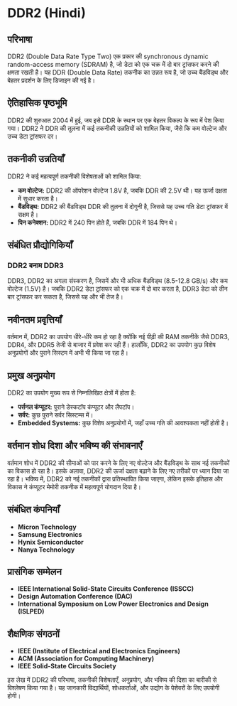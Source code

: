# DDR2 (Hindi)

## परिभाषा
DDR2 (Double Data Rate Type Two) एक प्रकार की synchronous dynamic random-access memory (SDRAM) है, जो डेटा को एक चक्र में दो बार ट्रांसफर करने की क्षमता रखती है। यह DDR (Double Data Rate) तकनीक का उन्नत रूप है, जो उच्च बैंडविड्थ और बेहतर प्रदर्शन के लिए डिजाइन की गई है। 

## ऐतिहासिक पृष्ठभूमि
DDR2 की शुरुआत 2004 में हुई, जब इसे DDR के स्थान पर एक बेहतर विकल्प के रूप में पेश किया गया। DDR2 ने DDR की तुलना में कई तकनीकी उन्नतियों को शामिल किया, जैसे कि कम वोल्टेज और उच्च डेटा ट्रांसफर दर। 

## तकनीकी उन्नतियाँ
DDR2 ने कई महत्वपूर्ण तकनीकी विशेषताओं को शामिल किया:

- **कम वोल्टेज:** DDR2 की ऑपरेशन वोल्टेज 1.8V है, जबकि DDR की 2.5V थी। यह ऊर्जा दक्षता में सुधार करता है।
- **बैंडविड्थ:** DDR2 की बैंडविड्थ DDR की तुलना में दोगुनी है, जिससे यह उच्च गति डेटा ट्रांसफर में सक्षम है।
- **पिन कनेक्शन:** DDR2 में 240 पिन होते हैं, जबकि DDR में 184 पिन थे। 

## संबंधित प्रौद्योगिकियाँ
### DDR2 बनाम DDR3
DDR3, DDR2 का अगला संस्करण है, जिसमें और भी अधिक बैंडविड्थ (8.5-12.8 GB/s) और कम वोल्टेज (1.5V) है। जबकि DDR2 डेटा ट्रांसफर को एक चक्र में दो बार करता है, DDR3 डेटा को तीन बार ट्रांसफर कर सकता है, जिससे यह और भी तेज है। 

## नवीनतम प्रवृत्तियाँ
वर्तमान में, DDR2 का उपयोग धीरे-धीरे कम हो रहा है क्योंकि नई पीढ़ी की RAM तकनीकें जैसे DDR3, DDR4, और DDR5 तेजी से बाजार में प्रवेश कर रही हैं। हालाँकि, DDR2 का उपयोग कुछ विशेष अनुप्रयोगों और पुराने सिस्टम में अभी भी किया जा रहा है।

## प्रमुख अनुप्रयोग
DDR2 का उपयोग मुख्य रूप से निम्नलिखित क्षेत्रों में होता है:
- **पर्सनल कंप्यूटर:** पुराने डेस्कटॉप कंप्यूटर और लैपटॉप।
- **सर्वर:** कुछ पुराने सर्वर सिस्टम्स में।
- **Embedded Systems:** कुछ विशेष अनुप्रयोगों में, जहाँ उच्च गति की आवश्यकता नहीं होती है।

## वर्तमान शोध दिशा और भविष्य की संभावनाएँ
वर्तमान शोध में DDR2 की सीमाओं को पार करने के लिए नए वोल्टेज और बैंडविड्थ के साथ नई तकनीकों का विकास हो रहा है। इसके अलावा, DDR2 की ऊर्जा दक्षता बढ़ाने के लिए नए तरीकों पर ध्यान दिया जा रहा है। भविष्य में, DDR2 को नई तकनीकों द्वारा प्रतिस्थापित किया जाएगा, लेकिन इसके इतिहास और विकास ने कंप्यूटर मेमोरी तकनीक में महत्वपूर्ण योगदान दिया है।

## संबंधित कंपनियाँ
- **Micron Technology**
- **Samsung Electronics**
- **Hynix Semiconductor**
- **Nanya Technology**

## प्रासंगिक सम्मेलन
- **IEEE International Solid-State Circuits Conference (ISSCC)**
- **Design Automation Conference (DAC)**
- **International Symposium on Low Power Electronics and Design (ISLPED)**

## शैक्षणिक संगठनों
- **IEEE (Institute of Electrical and Electronics Engineers)**
- **ACM (Association for Computing Machinery)**
- **IEEE Solid-State Circuits Society**

इस लेख में DDR2 की परिभाषा, तकनीकी विशेषताएँ, अनुप्रयोग, और भविष्य की दिशा का बारीकी से विश्लेषण किया गया है। यह जानकारी विद्यार्थियों, शोधकर्ताओं, और उद्योग के पेशेवरों के लिए उपयोगी होगी।